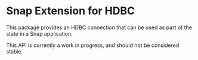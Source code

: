 Snap Extension for HDBC
=======================

This package provides an HDBC connection that can be used as part
of the state in a Snap application.

This API is currently a work in progress, and should not be considered stable.
